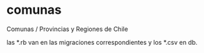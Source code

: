 # comunas
Comunas / Provincias y Regiones de Chile

las *.rb van en las migraciones correspondientes y los *.csv en db.
